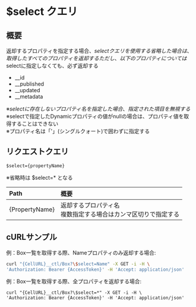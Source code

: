 # $select クエリ
## 概要
返却するプロパティを指定する場合、$selectクエリを使用する  
省略した場合は、取得したすべてのプロパティを返却する  
ただし、以下のプロパティについては$selectに指定しなくても、必ず返却する  
* \__id
* \__published
* \__updated
* \__metadata

※$selectに存在しないプロパティ名を指定した場合、指定された項目を無視する  
※$selectで指定したDynamicプロパティの値がnullの場合は、プロパティ値を取得することはできない  
※プロパティ名は「'」(シングルクォート)で囲わずに指定する
## リクエストクエリ
```
$select={propertyName}
```
※省略時は $select=* となる

|Path|概要|
|:--|:--|
|{PropertyName}|返却するプロパティ名<br>複数指定する場合はカンマ区切りで指定する|
## cURLサンプル
例：Box一覧を取得する際、Nameプロパティのみ返却する場合:
```sh
curl "{CellURL}__ctl/Box?\$select=Name" -X GET -i -H \
'Authorization: Bearer {AccessToken}' -H 'Accept: application/json'
```
例：Box一覧を取得する際、全プロパティを返却する場合:
```
curl "{CellURL}__ctl/Box?\$select=*" -X GET -i -H \
'Authorization: Bearer {AccessToken}' -H 'Accept: application/json'
```


